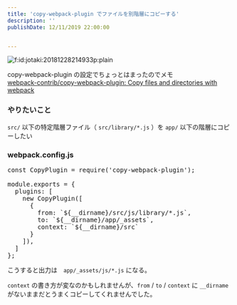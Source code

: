 ```yaml
---
title: 'copy-webpack-plugin でファイルを別階層にコピーする'
description: ''
publishDate: 12/11/2019 22:00:00


---
```

<p><span itemscope itemtype="http://schema.org/Photograph"><img src="/images/hatena/20181228214933.png" alt="f:id:jotaki:20181228214933p:plain" title="f:id:jotaki:20181228214933p:plain" class="hatena-fotolife" itemprop="image"></span></p>

<p>copy-webpack-plugin の設定でちょっとはまったのでメモ<br/>
<a href="https://github.com/webpack-contrib/copy-webpack-plugin">webpack-contrib/copy-webpack-plugin: Copy files and directories with webpack</a></p>

<h3>やりたいこと</h3>

<p><code>src/</code> 以下の特定階層ファイル（ <code>src/library/*.js</code> ）を <code>app/</code> 以下の階層にコピーしたい</p>

<h3>webpack.config.js</h3>

<pre class="code lang-javascript" data-lang="javascript" data-unlink><span class="synStatement">const</span> CopyPlugin = require(<span class="synConstant">'copy-webpack-plugin'</span>);

module.exports = <span class="synIdentifier">{</span>
  plugins: <span class="synIdentifier">[</span>
    <span class="synStatement">new</span> CopyPlugin(<span class="synIdentifier">[</span>
      <span class="synIdentifier">{</span>
        from: `$<span class="synIdentifier">{</span>__dirname<span class="synIdentifier">}</span>/src/js/library<span class="synComment">/*.js`,</span>
<span class="synComment">        to: `${__dirname}/app/_assets`,</span>
<span class="synComment">        context: `${__dirname}/src`</span>
<span class="synComment">      }</span>
<span class="synComment">    ]),</span>
<span class="synComment">  ]</span>
<span class="synComment">};</span>
</pre>


<p>こうすると出力は　<code>app/_assets/js/*.js</code> になる。</p>

<p><code>context</code> の書き方が変なのかもしれませんが、<code>from</code> / <code>to</code> / <code>context</code> に <code>__dirname</code> がないままだとうまくコピーしてくれませんでした。</p>

